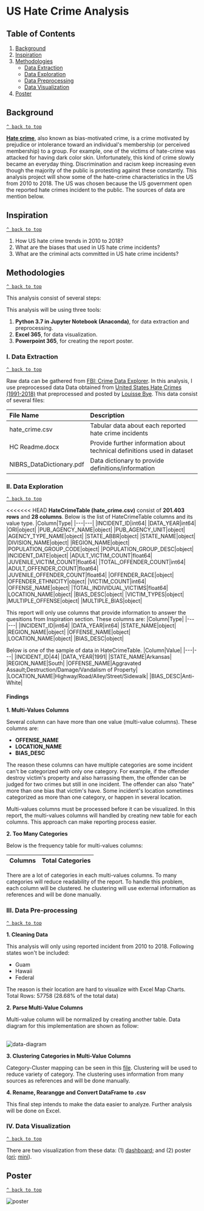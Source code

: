 <a name='top'></a>
# US Hate Crime Analysis

## Table of Contents
1. [Background](#background)
2. [Inspiration](#inspiration)
3. [Methodologies](#methodologies)
    - [Data Extraction](#data-extraction)
    - [Data Exploration](#data-exploration)
    - [Data Preprocessing](#data-preprocessing)
    - [Data Visualization](#data-visualization)
4. [Poster](#poster)

<a name='background'></a>
## Background
[`^ back to top`](#top)

[**Hate crime**](https://en.wikipedia.org/wiki/Hate_crime), also known as bias-motivated crime, is a crime motivated by prejudice or intolerance toward an individual's membership (or perceived membership) to a  group. For example, one of the victims of hate-crime was attacked for having dark color skin. Unfortunately, this kind of crime slowly became an everyday thing. Discrimination and racism keep increasing even though the majority of the public is protesting against these constantly. This analysis project will show some of the hate-crime characteristics in the US from 2010 to 2018. The US was chosen because the US government open the reported hate crimes incident to the public. The sources of data are mention below.

<a name='inspiration'></a>
## Inspiration
[`^ back to top`](#top)

1. How US hate crime trends in 2010 to 2018?
2. What are the biases that used in US hate crime incidents?
3. What are the criminal acts committed in US hate crime incidents?

<a name='methodologies'></a>
## Methodologies
[`^ back to top`](#top)

This analysis consist of several steps:

This analysis will be using three tools:
1. **Python 3.7 in Jupyter Notebook (Anaconda)**, for data extraction and preprocessing.
2. **Excel 365**, for data visualization.
3. **Powerpoint 365**, for creating the report poster.

<a name='data-extraction'></a>
### I. Data Extraction
[`^ back to top`](#top)

Raw data can be gathered from [FBI: Crime Data Explorer](https://crime-data-explorer.fr.cloud.gov/downloads-and-docs). In this analysis, I use preprocessed data 
Data obtained from [United States Hate Crimes (1991-2018)](https://www.kaggle.com/louissebye/united-states-hate-crimes-19912017) that preprocessed and posted by [Louisse Bye](https://www.kaggle.com/louissebye). This data consist of several files:

|File Name|Description|
|:---|:---|
|hate_crime.csv|Tabular data about each reported hate crime incidents|
|HC Readme.docx|Provide further information about technical definitions used in dataset|
|NIBRS_DataDictionary.pdf|Data dictionary to provide definitions/information|

<a name='data-exploration'></a>
### II. Data Exploration
[`^ back to top`](#)

<<<<<<< HEAD
**HateCrimeTable (hate_crime.csv)** consist of **201.403 rows** and **28 columns**. Below is the list of HateCrimeTable columns and its value type.
|Column|Type|
|---|---|
|INCIDENT_ID|int64|
|DATA_YEAR|int64|
|ORI|object|
|PUB_AGENCY_NAME|object|
|PUB_AGENCY_UNIT|object|
|AGENCY_TYPE_NAME|object|
|STATE_ABBR|object|
|STATE_NAME|object|
|DIVISION_NAME|object|
|REGION_NAME|object|
|POPULATION_GROUP_CODE|object|
|POPULATION_GROUP_DESC|object|
|INCIDENT_DATE|object|
|ADULT_VICTIM_COUNT|float64|
|JUVENILE_VICTIM_COUNT|float64|
|TOTAL_OFFENDER_COUNT|int64|
|ADULT_OFFENDER_COUNT|float64|
|JUVENILE_OFFENDER_COUNT|float64|
|OFFENDER_RACE|object|
|OFFENDER_ETHNICITY|object|
|VICTIM_COUNT|int64|
|OFFENSE_NAME|object|
|TOTAL_INDIVIDUAL_VICTIMS|float64|
|LOCATION_NAME|object|
|BIAS_DESC|object|
|VICTIM_TYPES|object|
|MULTIPLE_OFFENSE|object|
|MULTIPLE_BIAS|object|

This report will only use columns that provide information to answer the quesitions from Inspiration section. These columns are:
|Column|Type|
|---|---|
|INCIDENT_ID|int64|
|DATA_YEAR|int64|
|STATE_NAME|object|
|REGION_NAME|object|
|OFFENSE_NAME|object|
|LOCATION_NAME|object|
|BIAS_DESC|object|

Below is one of the sample of data in HateCrimeTable.
|Column|Value|
|---|---|
|INCIDENT_ID|44|
|DATA_YEAR|1991|
|STATE_NAME|Arkansas|
|REGION_NAME|South|
|OFFENSE_NAME|Aggravated Assault;Destruction/Damage/Vandalism of Property|
|LOCATION_NAME|Highway/Road/Alley/Street/Sidewalk|
|BIAS_DESC|Anti-White|

#### Findings
**1. Multi-Values Columns**

Several column can have more than one value (multi-value columns). These columns are:
- **OFFENSE_NAME**
- **LOCATION_NAME**
- **BIAS_DESC**

The reason these columns can have multiple categories are some incident can't be categorized with only one category. For example, if the offender destroy victim's property and also harrassing them, the offender can be judged for two crimes but still in one incident. The offender can also "hate" more than one bias that victim's have. Some incident's location sometimes categorized as more than one category, or happen in several location.

Multi-values columns must be processed before it can be visualized. In this report, the multi-values columns will handled by creating new table for each columns. This approach can make reporting process easier.

**2. Too Many Categories**

Below is the frequency table for multi-values columns:

|Columns|Total Categories|
|---|---|

There are a lot of categories in each multi-values columns. To many categories will reduce readability of the report. To handle this problem, each column will be clustered. he clustering will use external information as references and will be done manually.

<a name='data-preprocessing'></a>
### III. Data Pre-processing
[`^ back to top`](#top)

**1. Cleaning Data**

This analysis will only using reported incident from 2010 to 2018. Following states won't be included:
- Guam
- Hawaii
- Federal

The reason is their location are hard to visualize with Excel Map Charts.
Total Rows: 57758 (28.68% of the total data)

**2. Parse Multi-Value Columns**

Multi-value column will be normalized by creating another table. Data diagram for this implementation are shown as follow:

<br>![data-diagram](https://github.com/avidito/us-hate-crime-report/blob/master/media/data_diagram.png)<br>

**3. Clustering Categories in Multi-Value Columns**

Category-Cluster mapping can be seen in this [file](https://github.com/avidito/us-hate-crime-report/blob/master/visualization.xlsx). Clustering will be used to reduce variety of category. The clustering uses information from many sources as references and will be done manually.

**4. Rename, Rearangge and Convert DataFrame to .csv**

This final step intends to make the data easier to analyze. Further analysis will be done on Excel.

<a name='data-visualization'></a>
### IV. Data Visualization
[`^ back to top`](#top)

There are two visualization from these data: (1) [dashboard](https://github.com/avidito/us-hate-crime-report/blob/master/visualization.xlsx); and (2) poster ([ori](https://github.com/avidito/us-hate-crime-report/blob/master/media/poster.png); [mini](https://github.com/avidito/us-hate-crime-report/blob/master/media/poster_mini.png)). 

<a name='poster'></a>
## Poster
[`^ back to top`](#top)

![poster](https://github.com/avidito/us-hate-crime-report/blob/master/media/poster_mini.png)
